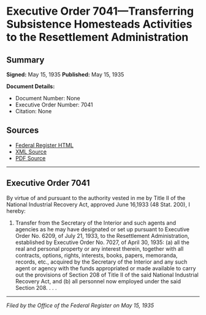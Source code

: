 # Executive Order 7041—Transferring Subsistence Homesteads Activities to the Resettlement Administration

## Summary

**Signed:** May 15, 1935
**Published:** May 15, 1935

**Document Details:**
- Document Number: None
- Executive Order Number: 7041
- Citation: None

## Sources
- [Federal Register HTML](https://www.presidency.ucsb.edu/documents/executive-order-7041-transferring-subsistence-homesteads-activities-the-resettlement)
- [XML Source](None)
- [PDF Source](None)

---

## Executive Order 7041

By virtue of and pursuant to the authority vested in me by Title II of the National Industrial Recovery Act, approved June 16,1933 (48 Stat. 200), I hereby:
1. Transfer from the Secretary of the Interior and such agents and agencies as he may have designated or set up pursuant to Executive Order No. 6209, of July 21, 1933, to the Resettlement Administration, established by Executive Order No. 7027, of April 30, 1935: (a) all the real and personal property or any interest therein, together with all contracts, options, rights, interests, books, papers, memoranda, records, etc., acquired by the Secretary of the Interior and any such agent or agency with the funds appropriated or made available to carry out the provisions of Section 208 of Title II of the said National Industrial Recovery Act, and (b) all personnel now employed under the said Section 208. . . .

---

*Filed by the Office of the Federal Register on May 15, 1935*
